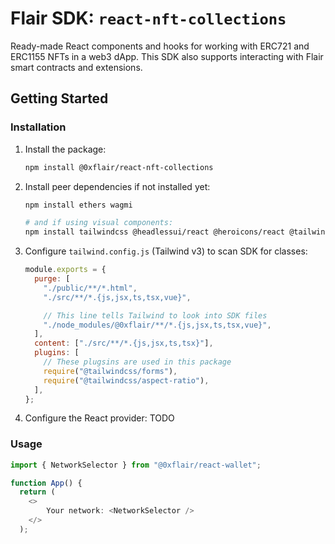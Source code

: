 # Flair SDK: `react-nft-collections`

Ready-made React components and hooks for working with ERC721 and ERC1155 NFTs in a web3 dApp. This SDK also supports interacting with Flair smart contracts and extensions.

## Getting Started

### Installation

1. Install the package:

   ```sh
   npm install @0xflair/react-nft-collections
   ```

2. Install peer dependencies if not installed yet:

   ```sh
   npm install ethers wagmi

   # and if using visual components:
   npm install tailwindcss @headlessui/react @heroicons/react @tailwindcss/aspect-ratio
   ```

3. Configure `tailwind.config.js` (Tailwind v3) to scan SDK for classes:

   ```javascript
   module.exports = {
     purge: [
       "./public/**/*.html",
       "./src/**/*.{js,jsx,ts,tsx,vue}",

       // This line tells Tailwind to look into SDK files
       "./node_modules/@0xflair/**/*.{js,jsx,ts,tsx,vue}",
     ],
     content: ["./src/**/*.{js,jsx,ts,tsx}"],
     plugins: [
       // These plugsins are used in this package
       require("@tailwindcss/forms"),
       require("@tailwindcss/aspect-ratio"),
     ],
   };
   ```

4. Configure the React provider:
   TODO

### Usage

```ts
import { NetworkSelector } from "@0xflair/react-wallet";

function App() {
  return (
    <>
        Your network: <NetworkSelector />
    </>
  );
```
